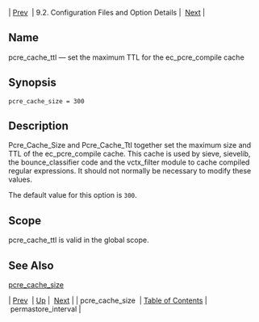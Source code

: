 | [Prev](conf.ref.pcre_cache_size)  | 9.2. Configuration Files and Option Details |  [Next](conf.ref.permastore_interval.php) |

<a name="conf.ref.pcre_cache_ttl"></a>
## Name

pcre_cache_ttl — set the maximum TTL for the ec_pcre_compile cache

## Synopsis

`pcre_cache_size = 300`

<a name="idp10995168"></a>
## Description

Pcre_Cache_Size and Pcre_Cache_Ttl together set the maximum size and TTL of the ec_pcre_compile cache. This cache is used by sieve, sievelib, the bounce_classifier code and the vctx_filter module to cache compiled regular expressions. It should not normally be necessary to modify these values.

The default value for this option is `300`.

<a name="idp10997952"></a>
## Scope

pcre_cache_ttl is valid in the global scope.

<a name="idp10999600"></a>
## See Also

[pcre_cache_size](conf.ref.pcre_cache_size "pcre_cache_size")

| [Prev](conf.ref.pcre_cache_size)  | [Up](conf.ref.files.php) |  [Next](conf.ref.permastore_interval.php) |
| pcre_cache_size  | [Table of Contents](index) |  permastore_interval |
